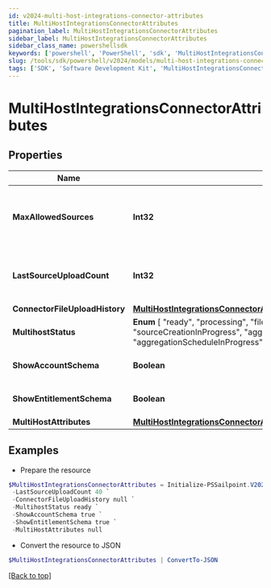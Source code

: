```yaml
---
id: v2024-multi-host-integrations-connector-attributes
title: MultiHostIntegrationsConnectorAttributes
pagination_label: MultiHostIntegrationsConnectorAttributes
sidebar_label: MultiHostIntegrationsConnectorAttributes
sidebar_class_name: powershellsdk
keywords: ['powershell', 'PowerShell', 'sdk', 'MultiHostIntegrationsConnectorAttributes', 'V2024MultiHostIntegrationsConnectorAttributes'] 
slug: /tools/sdk/powershell/v2024/models/multi-host-integrations-connector-attributes
tags: ['SDK', 'Software Development Kit', 'MultiHostIntegrationsConnectorAttributes', 'V2024MultiHostIntegrationsConnectorAttributes']
---
```



# MultiHostIntegrationsConnectorAttributes

## Properties

Name | Type | Description | Notes
------------ | ------------- | ------------- | -------------
**MaxAllowedSources** | **Int32** | Maximum sources allowed count of a Multi-Host Integration | [optional] 
**LastSourceUploadCount** | **Int32** | Last upload sources count of a Multi-Host Integration | [optional] 
**ConnectorFileUploadHistory** | [**MultiHostIntegrationsConnectorAttributesConnectorFileUploadHistory**](multi-host-integrations-connector-attributes-connector-file-upload-history) |  | [optional] 
**MultihostStatus** |  **Enum** [  "ready",    "processing",    "fileUploadInProgress",    "sourceCreationInProgress",    "aggregationGroupingInProgress",    "aggregationScheduleInProgress",    "deleteInProgress",    "deleteFailed" ] | Multi-Host integration status. | [optional] 
**ShowAccountSchema** | **Boolean** | Show account schema | [optional] [default to $true]
**ShowEntitlementSchema** | **Boolean** | Show entitlement schema | [optional] [default to $true]
**MultiHostAttributes** | [**MultiHostIntegrationsConnectorAttributesMultiHostAttributes**](multi-host-integrations-connector-attributes-multi-host-attributes) |  | [optional] 

## Examples

- Prepare the resource
```powershell
$MultiHostIntegrationsConnectorAttributes = Initialize-PSSailpoint.V2024MultiHostIntegrationsConnectorAttributes  -MaxAllowedSources 250 `
 -LastSourceUploadCount 40 `
 -ConnectorFileUploadHistory null `
 -MultihostStatus ready `
 -ShowAccountSchema true `
 -ShowEntitlementSchema true `
 -MultiHostAttributes null
```

- Convert the resource to JSON
```powershell
$MultiHostIntegrationsConnectorAttributes | ConvertTo-JSON
```


[[Back to top]](#) 

